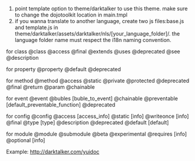1. point template option to theme/darktalker to use this theme. make sure to change the dojotoolkit location in main.tmpl
2. if you wanna translate to another language, create two js files:base.js and template.js in theme/darktalker/assets/darktalker/nls/[your_language_folder]/.
the language folder name must respect the i18n naming convention.

for class
@class
@access
@final
@extends
@uses
@deprecated
@see
@description

for property
@property
@default
@deprecated

for method
@method
@access
@static
@private
@protected
@deprecated
@final
@return
@param
@chainable


for event
@event
@bubles [buble_to_event]
@chainable
@preventable [default_preventable_function]
@deprecated

for config
@config
@access [access_info]
@static [info]
@writeonce [info]
@final
@type [type]
@description
@deprecated
@default [default]

for module
@module
@submodule
@beta
@experimental
@requires [info]
@optional [info]

Example: http://darktalker.com/yuidoc